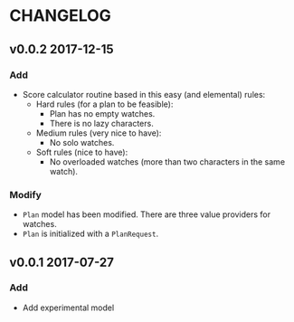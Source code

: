 # CHANGELOG

## v0.0.2 2017-12-15

### Add
* Score calculator routine based in this easy (and elemental) rules:
  * Hard rules (for a plan to be feasible):
    * Plan has no empty watches.
    * There is no lazy characters.
  * Medium rules (very nice to have):
    * No solo watches.
  * Soft rules (nice to have):
    * No overloaded watches (more than two characters in the same watch).
### Modify
* `Plan` model has been modified. There are three value providers for watches.
* `Plan` is initialized with a `PlanRequest`.    

## v0.0.1 2017-07-27

### Add
* Add experimental model
